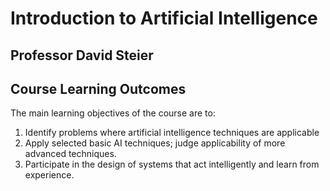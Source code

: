 # Introduction to Artificial Intelligence
## Professor David Steier

## Course Learning Outcomes
The main learning objectives of the course are to:

1. Identify problems where artificial intelligence techniques are applicable
2. Apply selected basic AI techniques; judge applicability of more advanced techniques.
3. Participate in the design of systems that act intelligently and learn from experience.
